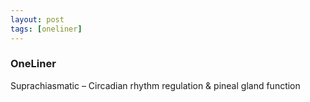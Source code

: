 ```yaml
---
layout: post
tags: [oneliner]
---
```



### OneLiner

Suprachiasmatic – Circadian rhythm regulation & pineal gland function
